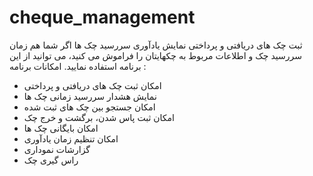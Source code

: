 # cheque_management



ثبت چک های دریافتی و پرداختی نمایش یادآوری سررسید چک ها
اگر شما هم زمان سررسید چک و اطلاعات مربوط به چکهایتان را فراموش می کنید، می توانید از این برنامه استفاده نمایید.
امکانات برنامه :
- امکان ثبت چک های دریافتی و پرداختی
- نمایش هشدار سررسید زمانی چک ها
- امکان جستجو بین چک های ثبت شده
- امکان ثبت پاس شدن، برگشت و خرج چک
- امکان بایگانی چک ها
- امکان تنظیم زمان یادآوری 
- گزارشات نموداری
- راس گیری چک
